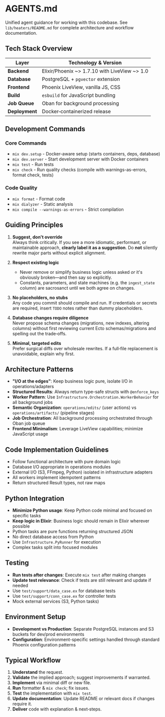 # AGENTS.md

Unified agent guidance for working with this codebase. See `lib/heaters/README.md` for complete architecture and workflow documentation.

## Tech Stack Overview

| Layer      | Technology & Version |
| ---------- | -------------------- |
| **Backend** | Elixir/Phoenix ~> 1.7.10 with LiveView ~> 1.0 |
| **Database** | PostgreSQL + `pgvector` extension |
| **Frontend** | Phoenix LiveView, vanilla JS, CSS |
| **Build** | `esbuild` for JavaScript bundling |
| **Job Queue** | Oban for background processing |
| **Deployment** | Docker‑containerized release |

## Development Commands

### Core Commands
- `mix dev.setup` - Docker-aware setup (starts containers, deps, database)
- `mix dev.server` - Start development server with Docker containers
- `mix test` - Run tests 
- `mix check` - Run quality checks (compile with warnings-as-errors, format check, tests)

### Code Quality
- `mix format` - Format code
- `mix dialyzer` - Static analysis
- `mix compile --warnings-as-errors` - Strict compilation

## Guiding Principles

1. **Suggest, don't override**  
   Always think critically. If you see a more idiomatic, performant, or maintainable approach, **clearly label it as a suggestion**. Do **not** silently rewrite major parts without explicit alignment.

2. **Respect existing logic**  
   - Never remove or simplify business logic unless asked _or_ it's obviously broken—and then say so explicitly.  
   - Constants, parameters, and state machines (e.g. the `ingest_state` column) are sacrosanct until we both agree on changes.

3. **No placeholders, no stubs**  
   Any code you commit should compile and run. If credentials or secrets are required, insert `TODO` notes rather than dummy placeholders.

4. **Database changes require diligence**  
   Never propose schema changes (migrations, new indexes, altering columns) without first reviewing current Ecto schemas/migrations and spelling out the trade‑offs.

5. **Minimal, targeted edits**  
   Prefer surgical diffs over wholesale rewrites. If a full‑file replacement is unavoidable, explain why first.

## Architecture Patterns

- **"I/O at the edges"**: Keep business logic pure, isolate I/O in operations/adapters
- **Structured Results**: Always return type-safe structs with `@enforce_keys`
- **Worker Pattern**: Use `Infrastructure.Orchestration.WorkerBehavior` for all background jobs
- **Semantic Organization**: `operations/edits/` (user actions) vs `operations/artifacts/` (pipeline stages)
- **Job Orchestration**: All background processing orchestrated through Oban job queue
- **Frontend Minimalism**: Leverage LiveView capabilities; minimize JavaScript usage

## Code Implementation Guidelines

- Follow functional architecture with pure domain logic
- Database I/O appropriate in operations modules
- External I/O (S3, FFmpeg, Python) isolated in infrastructure adapters
- All workers implement idempotent patterns
- Return structured Result types, not raw maps

## Python Integration

- **Minimize Python usage**: Keep Python code minimal and focused on specific tasks
- **Keep logic in Elixir**: Business logic should remain in Elixir wherever possible
- Python tasks are pure functions returning structured JSON
- No direct database access from Python
- Use `Infrastructure.PyRunner` for execution
- Complex tasks split into focused modules

## Testing

- **Run tests after changes**: Execute `mix test` after making changes
- **Update test relevance**: Check if tests are still relevant and update if needed
- Use `test/support/data_case.ex` for database tests
- Use `test/support/conn_case.ex` for controller tests
- Mock external services (S3, Python tasks)

## Environment Setup

- **Development vs Production**: Separate PostgreSQL instances and S3 buckets for dev/prod environments
- **Configuration**: Environment-specific settings handled through standard Phoenix configuration patterns

## Typical Workflow

1. **Understand** the request.
2. **Validate** the implied approach; suggest improvements if warranted.
3. **Implement** via minimal diff or new file.
4. **Run** formatter & `mix check`; fix issues.
5. **Test** the implementation with `mix test`.
6. **Update documentation**: Update README or relevant docs if changes require it.
7. **Deliver** code with explanation & next‑steps.